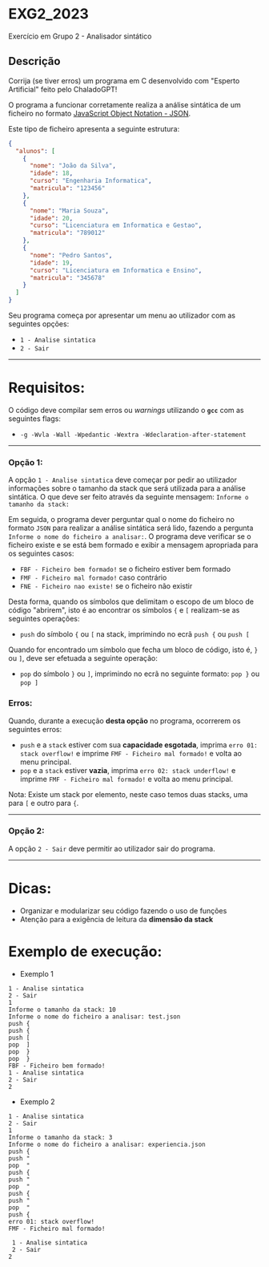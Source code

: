 # EXG2_2023

Exercício em Grupo 2 - Analisador sintático

## Descrição

Corrija (se tiver erros) um programa em C desenvolvido com "Esperto Artificial" feito pelo ChaladoGPT!

O programa a funcionar corretamente realiza a análise sintática de um ficheiro no formato [JavaScript Object Notation - JSON](https://pt.wikipedia.org/wiki/JSON "JSON - Wikipedia").

Este tipo de ficheiro apresenta a seguinte estrutura:

```json
{
  "alunos": [
    {
      "nome": "João da Silva",
      "idade": 18,
      "curso": "Engenharia Informatica",
      "matricula": "123456"
    },
    {
      "nome": "Maria Souza",
      "idade": 20,
      "curso": "Licenciatura em Informatica e Gestao",
      "matricula": "789012"
    },
    {
      "nome": "Pedro Santos",
      "idade": 19,
      "curso": "Licenciatura em Informatica e Ensino",
      "matricula": "345678"
    }
  ]
}
```

Seu programa começa por apresentar um menu ao utilizador com as seguintes opções:

* `1 - Analise sintatica`
* `2 - Sair`

---

# Requisitos:

O código deve compilar sem erros ou *warnings* utilizando o **`gcc`** com as seguintes flags:

- `-g -Wvla -Wall -Wpedantic -Wextra -Wdeclaration-after-statement`

---

### Opção 1:

A opção `1 - Analise sintatica` deve começar por pedir ao utilizador informações sobre o tamanho da stack que será utilizada para a análise sintática. O que deve ser feito através da seguinte mensagem: `Informe o tamanho da stack: `

Em seguida, o programa dever perguntar qual o nome do ficheiro no formato `JSON` para realizar a análise sintática será lido, fazendo a pergunta `Informe o nome do ficheiro a analisar:`. O programa deve verificar se o ficheiro existe e se está bem formado e exibir a mensagem apropriada para os seguintes casos:

- `FBF - Ficheiro bem formado!` se o ficheiro estiver bem formado
- `FMF - Ficheiro mal formado!` caso contrário
- `FNE - Ficheiro nao existe!` se o ficheiro não existir

Desta forma, quando os símbolos que delimitam o escopo de um bloco de código "abrirem", isto é ao encontrar os símbolos `{` e `[` realizam-se as seguintes operações:

* `push` do símbolo `{` ou `[` na stack, imprimindo no ecrã `push {` ou `push [`

Quando for encontrado um símbolo que fecha um bloco de código, isto é, `}` ou `]`, deve ser efetuada a seguinte operação:

* `pop` do símbolo `}` ou `]`, imprimindo no ecrã no seguinte formato: `pop }` ou `pop ]`

### Erros:

Quando, durante a execução **desta opção** no programa, ocorrerem os seguintes erros:

- `push` e a `stack` estiver com sua **capacidade esgotada**, imprima `erro 01: stack overflow!` e imprime `FMF - Ficheiro mal formado!` e volta ao menu principal.
- `pop` e a `stack` estiver **vazia**, imprima `erro 02: stack underflow!` e imprime `FMF - Ficheiro mal formado!` e volta ao menu principal.

Nota: Existe um stack por elemento, neste caso temos duas stacks, uma para `[` e outro para `{`. 

---


### Opção 2:

A opção `2 - Sair` deve permitir ao utilizador sair do programa.

---

# Dicas:

- Organizar e modularizar seu código fazendo o uso de funções
- Atenção para a exigência de leitura da **dimensão da stack**

# Exemplo de execução:

- Exemplo 1
```console
1 - Analise sintatica
2 - Sair
1
Informe o tamanho da stack: 10
Informe o nome do ficheiro a analisar: test.json
push {
push {
push [
pop  ]
pop  }
pop  }
FBF - Ficheiro bem formado!
1 - Analise sintatica
2 - Sair
2
```

- Exemplo 2
```console
1 - Analise sintatica
2 - Sair
1
Informe o tamanho da stack: 3
Informe o nome do ficheiro a analisar: experiencia.json
push {
push "
pop  "
push {
push "
pop  "
push {
push "
pop  "
push {
erro 01: stack overflow!
FMF - Ficheiro mal formado!

 1 - Analise sintatica
 2 - Sair
2
```

